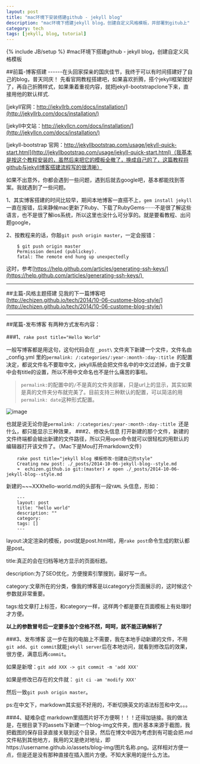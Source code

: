 ```yaml
---
layout: post
title: "mac环境下安装搭建github - jekyll blog"
description: "mac环境下搭建jekyll blog，创建自定义风格模板，并部署到gitub上"
category: tech
tags: [jekyll, blog, tutorial]
---
```

{% include JB/setup %}
#mac环境下搭建github - jekyll blog，创建自定义风格模板

##前篇-博客搭建
------在头回家探亲的国庆佳节，我终于可以有时间搭建好了自己的blog，普天同庆！
先看官网教程搭建吧，如果喜欢折腾，搭个jekyll框架就好了，再自己折腾样式，如果秉着重视内容，就把jekyll-bootstrapclone下来，直接用他的默认样式.


[jekyll官网：http://jekyllrb.com/docs/installation/](http://jekyllrb.com/docs/installation/)

[jekyll中文站：http://jekyllcn.com/docs/installation/](http://jekyllcn.com/docs/installation/)

[jekyll-bootstrap 官网：http://jekyllbootstrap.com/usage/jekyll-quick-start.html](http://jekyllbootstrap.com/usage/jekyll-quick-start.html)（我基本是按这个教程安装的，虽然后来把它的模板全撤了，换成自己的了，这篇教程将github与jekyll博客搭建流程写的很清晰）

     

如果不出意外，你都会遇到一些问题，遇到后就去google吧，基本都能找到答案。我就遇到了一些问题。

1、其实博客搭建的时间比较早，期间本地博客一直搭不上，`gem install jekyll`一直在报错，后来静候mac更新了Ruby、下载了RubyGems·······不是很了解这些语言，也不是很了解ios系统，所以这里也没什么可分享的。就是要看教程、出问题google，


2、按教程来的话，你敲`git push origin master`，一定会报错：

	    $ git push origin master
	    Permission denied (publickey).
	    fatal: The remote end hung up unexpectedly

这时，参考[https://help.github.com/articles/generating-ssh-keys/](https://help.github.com/articles/generating-ssh-keys/) 

---


##主篇-风格主题搭建
见我的下一篇博客吧[http://echizen.github.io/tech/2014/10-06-custome-blog-style/](http://echizen.github.io/tech/2014/10-06-custome-blog-style/)

---


##尾篇-发布博客
有两种方式发布内容：  

###1、`rake post title="Hello World"`

一般写博客都是用这句，这句代码会在 `_post\` 文件夹下新建一个文件，文件名由 _config.yml 里的`permalink: /:categories/:year-:month-:day-:title `的配置决定，都说文件名不要取中文，jekyll系统会把文件名中的中文过滤掉，由于文章中会有title的设置，所以不用中文命名也不是什么痛苦的事啦。

>`permalink:`的配置中的`/`不是真的文件夹部署，只是url上的显示，其实如果是真的文件夹分布就完美了。目前支持三种默认的配置，可以简洁的用`permalink: date`这种形式配置。

![image](https://echizen.github.io/assets/blog-img/QQ20141006-1.png)

也就是说无论你是`permalink: /:categories/:year-:month-:day-:title `还是什么，都只能显示三种效果，
###2、修改头信息
打开新建的那个文件，新建的文件终端都会输出新建的文件路径，所以只用`open`命令就可以很轻松的用默认的编辑器打开该文件了。（Mac下是Mou打开markdown文件）

		
		rake post title="jekyll blog 模板修改-创建自己的style"
		Creating new post: ./_posts/2014-10-06-jekyll-blog--style.md
		➜  echizen.github.io git:(master) ✗ open ./_posts/2014-10-06-jekyll-blog--style.md
	

新建的~~~XXXhello-world.md的头部有一段`YAML` 头信息，形如：

		
		---
		layout: post
		title: "hello world"
		description: ""
		category: 
		tags: []
		---
		
layout:决定渲染的模板，post就是post.html啦，用`rake post`命令生成的默认都是post。

title:真正的会在归档等地方显示的页面标题。

description:为了SEO优化，方便搜索引擎搜到，最好写一点。

category:文章所在的分类，像我的博客是以category分页面展示的，这时候这个参数就非常重要。

tags:给文章打上标签，和category一样，这样两个都是要在页面模板上有处理时才方便。

**以上的参数冒号后一定要多加个空格不然，呵呵，就不能正确解析了**


###3、发布博客
这一步在我的电脑上不需要，我在本地手动新建的文件，不用`git add`、`git commit`就能`jekyll server`后在本地访问，就看到修改后的效果，很方便，满意后再`commit`。

如果是新增：`git add XXX -> git commit -m 'add XXX'`

如果是修改已存在的文件就： `git ci -am 'modify XXX'`

然后一致`git push origin master`。


ps:在中文下，markdown其实挺不好用的，不断切换英文的语法标签和中文。。。

###4、疑难杂症
markdown里插图片好不方便啊！！！还得加链接。我的做法是，在根目录下的assets下新建一个blog-img文件夹，图片基本来源于截图，我把截图的保存目录直接关联到这个目录，然后在博文中因为考虑到有可能会把.md文件粘到其他地方，我用的又是绝对地址，即https://username.github.io/assets/blog-img/图片名称.png。这样相对方便一点，但是还是没有那种直接在插入图片方便。不知大家用的是什么方法。